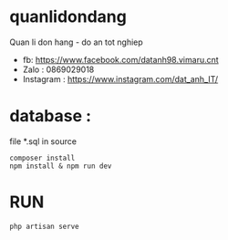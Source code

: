# quanlidondang
Quan li don hang - do an tot nghiep

- fb: https://www.facebook.com/datanh98.vimaru.cnt
- Zalo : 0869029018
- Instagram : https://www.instagram.com/dat_anh_IT/

# database : 
   file *.sql in source
   
    composer install
    npm install & npm run dev
    
# RUN
    php artisan serve 
